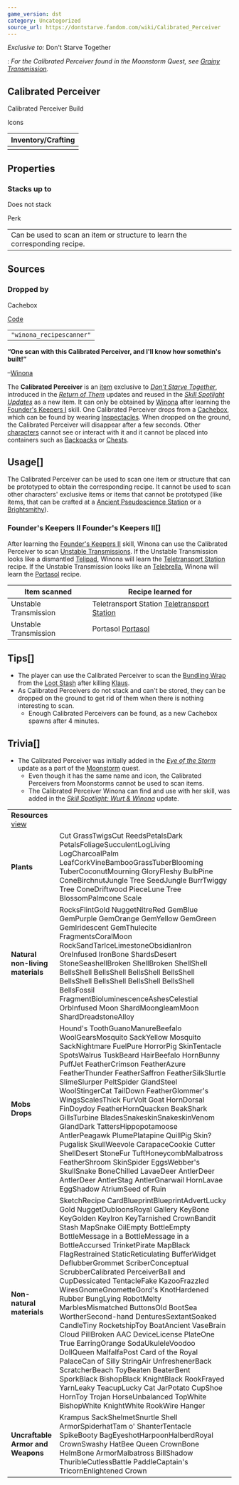 ```yaml
---
game_version: dst
category: Uncategorized
source_url: https://dontstarve.fandom.com/wiki/Calibrated_Perceiver
---
```


*Exclusive to:* Don't Starve Together

:   *For the Calibrated Perceiver found in the Moonstorm Quest, see [Grainy Transmission](/wiki/Grainy_Transmission "Grainy Transmission").*

## Calibrated Perceiver

Calibrated Perceiver Build

Icons

| Inventory/Crafting |
| --- |
|  |

## Properties

### Stacks up to

Does not stack

Perk

|  |
| --- |
| Can be used to scan an item or structure to learn the corresponding recipe. |

## Sources

### Dropped by

Cachebox

[Code](/wiki/Console "Console")

|  |
| --- |
| `"winona_recipescanner"` |

**“**One scan with this Calibrated Perceiver, and I'll know how somethin's built!**”**

–[Winona](/wiki/Winona "Winona")

The **Calibrated Perceiver** is an [item](/wiki/Item "Item") exclusive to *[Don't Starve Together](/wiki/Don%27t_Starve_Together "Don't Starve Together")*, introduced in the *[Return of Them](/wiki/Return_of_Them "Return of Them")* updates and reused in the *[Skill Spotlight Updates](/wiki/Skill_Spotlight_Update "Skill Spotlight Update")* as a new item. It can only be obtained by [Winona](/wiki/Winona/Don%27t_Starve_Together "Winona/Don't Starve Together") after learning the [Founder's Keepers I](/wiki/Founder%27s_Keepers_I "Founder's Keepers I") skill. One Calibrated Perceiver drops from a [Cachebox](/wiki/Cachebox "Cachebox"), which can be found by wearing [Inspectacles](/wiki/Inspectacles "Inspectacles"). When dropped on the ground, the Calibrated Perceiver will disappear after a few seconds. Other [characters](/wiki/Characters "Characters") cannot see or interact with it and it cannot be placed into containers such as [Backpacks](/wiki/Backpack "Backpack") or [Chests](/wiki/Chest "Chest").

## Usage[]

The Calibrated Perceiver can be used to scan one item or structure that can be prototyped to obtain the corresponding recipe. It cannot be used to scan other characters' exclusive items or items that cannot be prototyped (like items, that can be crafted at a [Ancient Pseudoscience Station](/wiki/Ancient_Pseudoscience_Station "Ancient Pseudoscience Station") or a [Brightsmithy](/wiki/Brightsmithy "Brightsmithy")).

### Founder's Keepers II Founder's Keepers II[]

After learning the [Founder's Keepers II](/wiki/Founder%27s_Keepers_II "Founder's Keepers II") skill, Winona can use the Calibrated Perceiver to scan [Unstable Transmissions](/wiki/Unstable_Transmission "Unstable Transmission"). If the Unstable Transmission looks like a dismantled [Telipad](/wiki/Telipad "Telipad"), Winona will learn the [Teletransport Station](/wiki/Teletransport_Station "Teletransport Station") recipe. If the Unstable Transmission looks like an [Telebrella](/wiki/Telebrella "Telebrella"), Winona will learn the [Portasol](/wiki/Portasol "Portasol") recipe.

| Item scanned | Recipe learned for |
| --- | --- |
| Unstable Transmission | Teletransport Station [Teletransport Station](/wiki/Teletransport_Station "Teletransport Station") |
| Unstable Transmission | Portasol [Portasol](/wiki/Portasol "Portasol") |

## Tips[]

* The player can use the Calibrated Perceiver to scan the [Bundling Wrap](/wiki/Bundling_Wrap "Bundling Wrap") from the [Loot Stash](/wiki/Loot_Stash "Loot Stash") after killing [Klaus](/wiki/Klaus "Klaus").
* As Calibrated Perceivers do not stack and can't be stored, they can be dropped on the ground to get rid of them when there is nothing interesting to scan.
  + Enough Calibrated Perceivers can be found, as a new Cachebox spawns after 4 minutes.

## Trivia[]

* The Calibrated Perceiver was initially added in the *[Eye of the Storm](/wiki/Return_of_Them#Eye_of_the_Storm "Return of Them")* update as a part of the [Moonstorm](/wiki/Wagstaff/Grainy_Transmission#Moonstorm "Wagstaff/Grainy Transmission") quest.
  + Even though it has the same name and icon, the Calibrated Perceivers from Moonstorms cannot be used to scan items.
  + The Calibrated Perceiver Winona can find and use with her skill, was added in the *[Skill Spotlight: Wurt & Winona](/wiki/Skill_Spotlight_Update#Wurt_and_Winona "Skill Spotlight Update")* update.

|  |  |
| --- | --- |
| **Resources** [view](/wiki/Template:Resources "Template:Resources") | |
| **Plants** | Cut GrassTwigsCut ReedsPetalsDark PetalsFoliageSucculentLogLiving LogCharcoalPalm LeafCorkVineBambooGrassTuberBlooming TuberCoconutMourning GloryFleshy BulbPine ConeBirchnutJungle Tree SeedJungle BurrTwiggy Tree ConeDriftwood PieceLune Tree BlossomPalmcone Scale |
| **Natural non-living materials** | RocksFlintGold NuggetNitreRed GemBlue GemPurple GemOrange GemYellow GemGreen GemIridescent GemThulecite FragmentsCoralMoon RockSandTarIceLimestoneObsidianIron OreInfused IronBone ShardsDesert StoneSeashellBroken ShellBroken ShellShell BellsShell BellsShell BellsShell BellsShell BellsShell BellsShell BellsShell BellsShell BellsFossil FragmentBioluminescenceAshesCelestial OrbInfused Moon ShardMoongleamMoon ShardDreadstoneAlloy |
| **Mobs Drops** | Hound's ToothGuanoManureBeefalo WoolGearsMosquito SackYellow Mosquito SackNightmare FuelPure HorrorPig SkinTentacle SpotsWalrus TuskBeard HairBeefalo HornBunny PuffJet FeatherCrimson FeatherAzure FeatherThunder FeatherSaffron FeatherSilkSlurtle SlimeSlurper PeltSpider GlandSteel WoolStingerCat TailDown FeatherGlommer's WingsScalesThick FurVolt Goat HornDorsal FinDoydoy FeatherHornQuacken BeakShark GillsTurbine BladesSnakeskinSnakeskinVenom GlandDark TattersHippopotamoose AntlerPeagawk PlumePlatapine QuillPig Skin?Pugalisk SkullWeevole CarapaceCookie Cutter ShellDesert StoneFur TuftHoneycombMalbatross FeatherShroom SkinSpider EggsWebber's SkullSnake BoneChilled LavaeDeer AntlerDeer AntlerDeer AntlerStag AntlerGnarwail HornLavae EggShadow AtriumSeed of Ruin |
| **Non-natural materials** | SketchRecipe CardBlueprintBlueprintAdvertLucky Gold NuggetDubloonsRoyal Gallery KeyBone KeyGolden KeyIron KeyTarnished CrownBandit Stash MapSnake OilEmpty BottleEmpty BottleMessage in a BottleMessage in a BottleAccursed TrinketPirate MapBlack FlagRestrained StaticReticulating BufferWidget DeflubberGrommet ScriberConceptual ScrubberCalibrated PerceiverBall and CupDessicated TentacleFake KazooFrazzled WiresGnomeGnometteGord's KnotHardened Rubber BungLying RobotMelty MarblesMismatched ButtonsOld BootSea WortherSecond-hand DenturesSextantSoaked CandleTiny RocketshipToy BoatAncient VaseBrain Cloud PillBroken AAC DeviceLicense PlateOne True EarringOrange SodaUkuleleVoodoo DollQueen MalfalfaPost Card of the Royal PalaceCan of Silly StringAir UnfreshenerBack ScratcherBeach ToyBeaten BeaterBent SporkBlack BishopBlack KnightBlack RookFrayed YarnLeaky TeacupLucky Cat JarPotato CupShoe HornToy Trojan HorseUnbalanced TopWhite BishopWhite KnightWhite RookWire Hanger |
| **Uncraftable Armor and Weapons** | Krampus SackShelmetSnurtle Shell ArmorSpiderhatTam o' ShanterTentacle SpikeBooty BagEyeshotHarpoonHalberdRoyal CrownSwashy HatBee Queen CrownBone HelmBone ArmorMalbatross BillShadow ThuribleCutlessBattle PaddleCaptain's TricornEnlightened Crown |